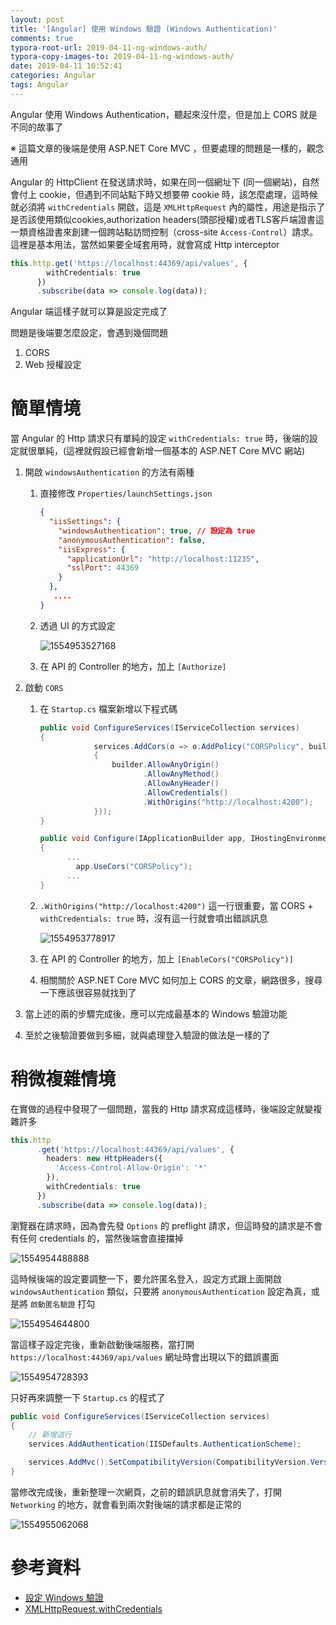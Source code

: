 ```yaml
---
layout: post
title: '[Angular] 使用 Windows 驗證 (Windows Authentication)'
comments: true
typora-root-url: 2019-04-11-ng-windows-auth/
typora-copy-images-to: 2019-04-11-ng-windows-auth/
date: 2019-04-11 10:52:41
categories: Angular
tags: Angular
---
```


Angular 使用 Windows Authentication，聽起來沒什麼，但是加上 CORS 就是不同的故事了

※ 這篇文章的後端是使用 ASP.NET Core MVC ，但要處理的問題是一樣的，觀念通用

<!-- more -->

Angular 的 HttpClient 在發送請求時，如果在同一個網址下 (同一個網站)，自然會付上 cookie，但遇到不同站點下時又想要帶 cookie 時，該怎麼處理，這時候就必須將 `withCredentials` 開啟，這是 `XMLHttpRequest` 內的屬性，用途是指示了是否該使用類似cookies,authorization headers(頭部授權)或者TLS客戶端證書這一類資格證書來創建一個跨站點訪問控制（cross-site `Access-Control`）請求。這裡是基本用法，當然如果要全域套用時，就會寫成 Http interceptor

```typescript
this.http.get('https://localhost:44369/api/values', {
        withCredentials: true
      })
      .subscribe(data => console.log(data));
```

Angular 端這樣子就可以算是設定完成了

問題是後端要怎麼設定，會遇到幾個問題

1. CORS
2. Web 授權設定

# 簡單情境

當 Angular  的 Http 請求只有單純的設定 `withCredentials: true` 時，後端的設定就很單純，(這裡就假設已經會新增一個基本的 ASP.NET Core MVC 網站)

1. 開啟 `windowsAuthentication` 的方法有兩種

   1. 直接修改 `Properties/launchSettings.json`

      ```json
      {
        "iisSettings": {
          "windowsAuthentication": true, // 設定為 true
          "anonymousAuthentication": false,
          "iisExpress": {
            "applicationUrl": "http://localhost:11235",
            "sslPort": 44369
          }
        },
         ....
      }
      ```

   2. 透過 UI 的方式設定

      ![1554953527168](1554953527168.png)

   3. 在 API 的 Controller 的地方，加上 `[Authorize]` 

2. 啟動 `CORS`

   1. 在 `Startup.cs` 檔案新增以下程式碼

      ```csharp
      public void ConfigureServices(IServiceCollection services)
      {
                  services.AddCors(o => o.AddPolicy("CORSPolicy", builder =>
                  {
                      builder.AllowAnyOrigin()
                             .AllowAnyMethod()
                             .AllowAnyHeader()
                             .AllowCredentials()
                             .WithOrigins("http://localhost:4200");
                  }));
      }
      
      public void Configure(IApplicationBuilder app, IHostingEnvironment env)
      {
          	...
              app.UseCors("CORSPolicy");
          	...
      }
      ```

   2. `.WithOrigins("http://localhost:4200")` 這一行很重要，當 CORS + `withCredentials: true` 時，沒有這一行就會噴出錯誤訊息

      ![1554953778917](1554953778917.png)

   3. 在 API 的 Controller 的地方，加上 `[EnableCors("CORSPolicy")]` 

   4. 相關關於 ASP.NET Core MVC 如何加上 CORS 的文章，網路很多，搜尋一下應該很容易就找到了

3. 當上述的兩的步驟完成後，應可以完成最基本的 Windows 驗證功能

4. 至於之後驗證要做到多細，就與處理登入驗證的做法是一樣的了

# 稍微複雜情境

在實做的過程中發現了一個問題，當我的 Http 請求寫成這樣時，後端設定就變複雜許多

```typescript
this.http
      .get('https://localhost:44369/api/values', {
        headers: new HttpHeaders({
          'Access-Control-Allow-Origin': '*'
        }),
        withCredentials: true
      })
      .subscribe(data => console.log(data));
```

瀏覽器在請求時，因為會先發 `Options` 的 preflight 請求，但這時發的請求是不會有任何 credentials 的，當然後端會直接擋掉

![1554954488888](1554954488888.png)

這時候後端的設定要調整一下，要允許匿名登入，設定方式跟上面開啟 `windowsAuthentication` 類似，只要將 `anonymousAuthentication` 設定為真，或是將 `啟動匿名驗證` 打勾

![1554954644800](1554954644800.png)

當這樣子設定完後，重新啟動後端服務，當打開 `https://localhost:44369/api/values`  網址時會出現以下的錯誤畫面

![1554954728393](1554954728393.png)

只好再來調整一下 `Startup.cs` 的程式了

```csharp
public void ConfigureServices(IServiceCollection services)
{
    // 新增這行
    services.AddAuthentication(IISDefaults.AuthenticationScheme);

    services.AddMvc().SetCompatibilityVersion(CompatibilityVersion.Version_2_2);
}
```


當修改完成後，重新整理一次網頁，之前的錯誤訊息就會消失了，打開 `Networking` 的地方，就會看到兩次對後端的請求都是正常的

![1554955062068](1554955062068.png)



# 參考資料

* [設定 Windows 驗證](<https://docs.microsoft.com/zh-tw/aspnet/core/security/authentication/windowsauth?view=aspnetcore-2.2&tabs=visual-studio>)
* [XMLHttpRequest.withCredentials](https://developer.mozilla.org/zh-CN/docs/Web/API/XMLHttpRequest/withCredentials)


